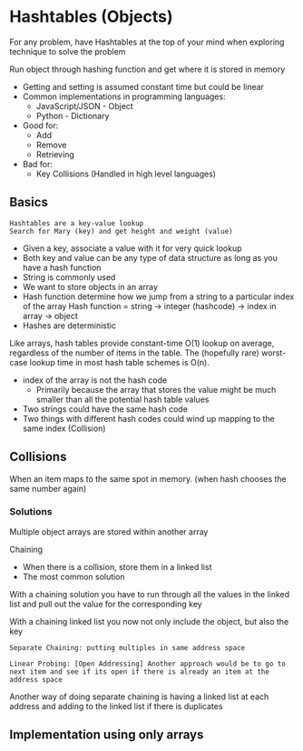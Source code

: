 
# Hashtables (Objects)

For any problem, have Hashtables at the top of your mind when exploring technique to solve the problem

Run object through hashing function and get where it is stored in memory

* Getting and setting is assumed constant time but could be linear
* Common implementations in programming languages:
  * JavaScript/JSON - Object
  * Python - Dictionary
* Good for:
  * Add
  * Remove
  * Retrieving
* Bad for:
  * Key Collisions (Handled in high level languages)
  
## Basics

    Hashtables are a key-value lookup
    Search for Mary (key) and get height and weight (value)

* Given a key, associate a value with it for very quick lookup
* Both key and value can be any type of data structure as long as you have a hash function
* String is commonly used
* We want to store objects in an array
* Hash function determine how we jump from a string to a particular index of the array
    Hash function = string -> integer (hashcode) -> index in array -> object
* Hashes are deterministic

Like arrays, hash tables provide constant-time O(1) lookup on average, regardless of the number of items in the table. The (hopefully rare) worst-case lookup time in most hash table schemes is O(n).

* index of the array is not the hash code
  * Primarily because the array that stores the value might be much smaller than all the potential hash table values
* Two strings could have the same hash code
* Two things with different hash codes could wind up mapping to the same index (Collision)

## Collisions

When an item maps to the same spot in memory. (when hash chooses the same number again)

### Solutions

Multiple object arrays are stored within another array

Chaining

* When there is a collision, store them in a linked list
* The most common solution

With a chaining solution you have to run through all the values in the linked list and pull out the value for the corresponding key

With a chaining linked list you now not only include the object, but also the key

    Separate Chaining: putting multiples in same address space

    Linear Probing: [Open Addressing] Another approach would be to go to next item and see if its open if there is already an item at the address space

Another way of doing separate chaining is having a linked list at each address and adding to the linked list if there is duplicates

## Implementation using only arrays
